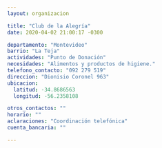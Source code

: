 ```yaml
---
layout: organizacion

title: "Club de la Alegría"
date: 2020-04-02 21:00:17 -0300

departamento: "Montevideo"
barrio: "La Teja"
actividades: "Punto de Donación"
necesidades: "Alimentos y productos de higiene."
telefono_contacto: "092 279 519"
direccion: "Dionisio Coronel 963"
ubicacion:
  latitud: -34.8686563
  longitud: -56.2358108

otros_contactos: ""
horario: ""
aclaraciones: "Coordinación telefónica"
cuenta_bancaria: ""

---
```

